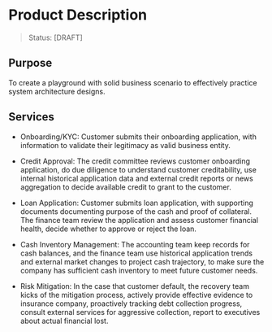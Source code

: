 # Product Description

> Status: [DRAFT]

## Purpose

To create a playground with solid business scenario to effectively practice system architecture designs.

## Services

- Onboarding/KYC: Customer submits their onboarding application, with information to validate their legitimacy as valid business entity.

- Credit Approval: The credit committee reviews customer onboarding application, do due diligence to understand customer creditability, use internal historical application data and external credit reports or news aggregation to decide available credit to grant to the customer.

- Loan Application: Customer submits loan application, with supporting documents documenting purpose of the cash and proof of collateral. The finance team review the application and assess customer financial health, decide whether to approve or reject the loan.

- Cash Inventory Management: The accounting team keep records for cash balances, and the finance team use historical application trends and external market changes to project cash trajectory, to make sure the company has sufficient cash inventory to meet future customer needs.

- Risk Mitigation: In the case that customer default, the recovery team kicks of the mitigation process, actively provide effective evidence to insurance company, proactively tracking debt collection progress, consult external services for aggressive collection, report to executives about actual financial lost.
